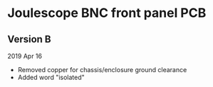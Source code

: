 
# Joulescope BNC front panel PCB


## Version B

2019 Apr 16

* Removed copper for chassis/enclosure ground clearance
* Added word "isolated"
